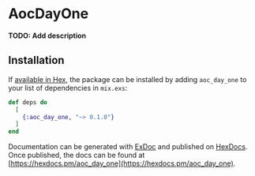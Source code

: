 # AocDayOne

**TODO: Add description**

## Installation

If [available in Hex](https://hex.pm/docs/publish), the package can be installed
by adding `aoc_day_one` to your list of dependencies in `mix.exs`:

```elixir
def deps do
  [
    {:aoc_day_one, "~> 0.1.0"}
  ]
end
```

Documentation can be generated with [ExDoc](https://github.com/elixir-lang/ex_doc)
and published on [HexDocs](https://hexdocs.pm). Once published, the docs can
be found at [https://hexdocs.pm/aoc_day_one](https://hexdocs.pm/aoc_day_one).

